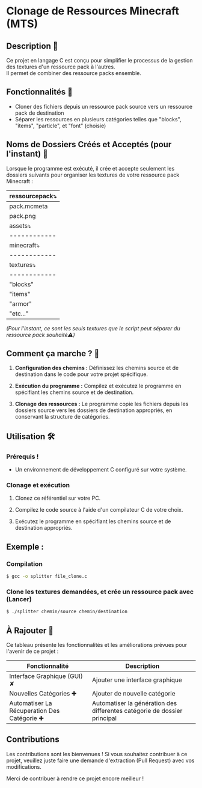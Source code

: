 # Clonage de Ressources Minecraft (MTS)

## Description 📄

Ce projet en langage C est conçu pour simplifier le processus de la gestion des textures d'un ressource pack à l'autres.  
Il permet de combiner des ressource packs ensemble.

## Fonctionnalités 🚀

- Cloner des fichiers depuis un ressource pack source vers un ressource pack de destination
- Séparer les ressources en plusieurs catégories telles que "blocks", "items", "particle", et "font" (choisie)

## Noms de Dossiers Créés et Acceptés (pour l'instant) 📂

Lorsque le programme est exécuté, il crée et accepte seulement les dossiers suivants pour organiser les textures de votre ressource pack Minecraft :

| ressourcepack⤵    |
|------------|
| pack.mcmeta |
| pack.png |
| assets⤵    |
|------------|
| minecraft⤵    |
|------------|
| textures⤵    |
|------------|
| "blocks"   |
| "items"    |
| "armor" |
| "etc..."     |
  
*(Pour l'instant, ce sont les seuls textures que le script peut séparer du ressource pack souhaité⚠️)*

## Comment ça marche ? 🎯

1. **Configuration des chemins :** Définissez les chemins source et de destination dans le code pour votre projet spécifique.

2. **Exécution du programme :** Compilez et exécutez le programme en spécifiant les chemins source et de destination.

3. **Clonage des ressources :** Le programme copie les fichiers depuis les dossiers source vers les dossiers de destination appropriés, en conservant la structure de catégories.

## Utilisation 🛠️

### Prérequis !

- Un environnement de développement C configuré sur votre système.

### Clonage et exécution

1. Clonez ce référentiel sur votre PC.

2. Compilez le code source à l'aide d'un compilateur C de votre choix.

3. Exécutez le programme en spécifiant les chemins source et de destination appropriés.

## Exemple :

### Compilation

```bash
$ gcc -o splitter file_clone.c
```

### Clone les textures demandées, et crée un ressource pack avec (Lancer)

```bash
$ ./splitter chemin/source chemin/destination
```

## À Rajouter 📝

Ce tableau présente les fonctionnalités et les améliorations prévues pour l'avenir de ce projet :

| Fonctionnalité           | Description                                                                                              |
|--------------------------|----------------------------------------------------------------------------------------------------------|
| Interface Graphique (GUI) ✘| Ajouter une interface graphique   |
| Nouvelles Catégories ✚   | Ajouter de nouvelle catégorie     |
| Automatiser La Récuperation Des Catégorie ✚ | Automatiser la génération des differentes catégorie de dossier principal    |

## Contributions

Les contributions sont les bienvenues ! Si vous souhaitez contribuer à ce projet, veuillez juste faire une demande d'extraction (Pull Request) avec vos modifications.

Merci de contribuer à rendre ce projet encore meilleur !
